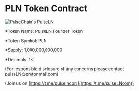 # PLN Token Contract



![PulseChain's PulseLN](https://i.imgur.com/pwTR3hk.png)

*Token Name: PulseLN Founder Token

*Token Symbol: PLN

*Supply: 1,000,000,000,000

*Decimals: 18

(For responsible disclosure of any concerns please contact pulseLN@protonmail.com)

(Join us on [https://t.me/pulselncom](https://t.me/pulseLNcom))

